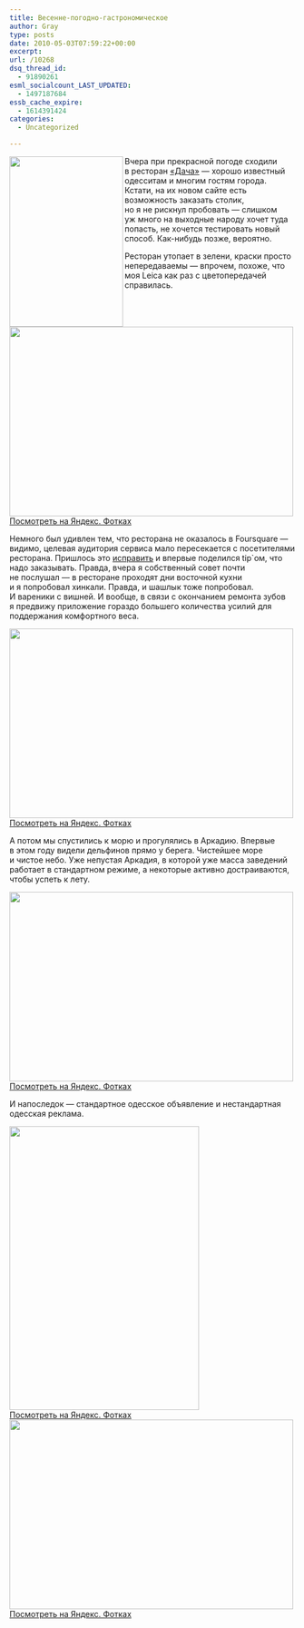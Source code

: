 ```yaml
---
title: Весенне-погодно-гастрономическое
author: Gray
type: posts
date: 2010-05-03T07:59:22+00:00
excerpt:
url: /10268
dsq_thread_id:
  - 91890261
esml_socialcount_LAST_UPDATED:
  - 1497187684
essb_cache_expire:
  - 1614391424
categories:
  - Uncategorized

---
```








[<img src="https://i1.wp.com/img-fotki.yandex.ru/get/4311/gray7400.82/0_4211e_826acb5f_M.jpg?resize=200%2C300" width="200" height="300" title="" alt="" border="0" align="left" data-recalc-dims="1" />][1]

Вчера при прекрасной погоде сходили в&nbsp;ресторан <a href="http://dacha.com.ua/" target="_blank">&laquo;Дача&raquo;</a>&nbsp;&mdash; хорошо известный одесситам и&nbsp;многим гостям города. Кстати, на&nbsp;их&nbsp;новом сайте есть возможность заказать столик, но&nbsp;я&nbsp;не&nbsp;рискнул пробовать&nbsp;&mdash; слишком уж&nbsp;много на&nbsp;выходные народу хочет туда попасть, не&nbsp;хочется тестировать новый способ. <nobr>Как-нибудь</nobr> позже, вероятно.

Ресторан утопает в&nbsp;зелени, краски просто непередаваемы&nbsp;&mdash; впрочем, похоже, что моя Leica как раз с&nbsp;цветопередачей справилась.

[<img src="https://i0.wp.com/img-fotki.yandex.ru/get/6/gray7400.82/0_4211d_803da47e_L.jpg?resize=500%2C334" width="500" height="334" title="" alt="" border="0" data-recalc-dims="1" />][2]  
[Посмотреть на&nbsp;Яндекс. Фотках][2]

Немного был удивлен тем, что ресторана не&nbsp;оказалось в&nbsp;Foursquare&nbsp;&mdash; видимо, целевая аудитория сервиса мало пересекается с&nbsp;посетителями ресторана. Пришлось это <a href="http://foursquare.com/venue/3296668" target="_blank">исправить</a> и&nbsp;впервые поделился tip\`ом, что надо заказывать. Правда, вчера я&nbsp;собственный совет почти не&nbsp;послушал&nbsp;&mdash; в&nbsp;ресторане проходят дни восточной кухни и&nbsp;я&nbsp;попробовал хинкали. Правда, и&nbsp;шашлык тоже попробовал. И&nbsp;вареники с&nbsp;вишней. И&nbsp;вообще, в&nbsp;связи с&nbsp;окончанием ремонта зубов я&nbsp;предвижу приложение гораздо большего количества усилий для поддержания комфортного веса.

[<img src="https://i2.wp.com/img-fotki.yandex.ru/get/4212/gray7400.82/0_42125_1666a9bb_L.jpg?resize=500%2C334" width="500" height="334" title="" alt="" border="0" data-recalc-dims="1" />][3]  
[Посмотреть на&nbsp;Яндекс. Фотках][3]

А&nbsp;потом мы&nbsp;спустились к&nbsp;морю и&nbsp;прогулялись в&nbsp;Аркадию. Впервые в&nbsp;этом году видели дельфинов прямо у&nbsp;берега. Чистейшее море и&nbsp;чистое небо. Уже непустая Аркадия, в&nbsp;которой уже масса заведений работает в&nbsp;стандартном режиме, а&nbsp;некоторые активно достраиваются, чтобы успеть к&nbsp;лету.

[<img src="https://i2.wp.com/img-fotki.yandex.ru/get/4314/gray7400.83/0_42129_1b6f4160_L.jpg?resize=500%2C334" width="500" height="334" title="" alt="" border="0" data-recalc-dims="1" />][4]  
[Посмотреть на&nbsp;Яндекс. Фотках][4]

И&nbsp;напоследок&nbsp;&mdash; стандартное одесское объявление и&nbsp;нестандартная одесская реклама.

[<img src="https://i2.wp.com/img-fotki.yandex.ru/get/4313/gray7400.83/0_4212b_b690ffef_L.jpg?resize=334%2C500" width="334" height="500" title="" alt="" border="0" data-recalc-dims="1" />][5]  
[Посмотреть на&nbsp;Яндекс. Фотках][5]  
[<img src="https://i0.wp.com/img-fotki.yandex.ru/get/55/gray7400.83/0_42128_40db1601_L.jpg?resize=500%2C334" width="500" height="334" title="" alt="" border="0" data-recalc-dims="1" />][6]  
[Посмотреть на&nbsp;Яндекс. Фотках][6]

 [1]: http://fotki.yandex.ru/users/gray7400/view/270622/
 [2]: http://fotki.yandex.ru/users/gray7400/view/270621/
 [3]: http://fotki.yandex.ru/users/gray7400/view/270629/
 [4]: http://fotki.yandex.ru/users/gray7400/view/270633/
 [5]: http://fotki.yandex.ru/users/gray7400/view/270635/
 [6]: http://fotki.yandex.ru/users/gray7400/view/270632/
